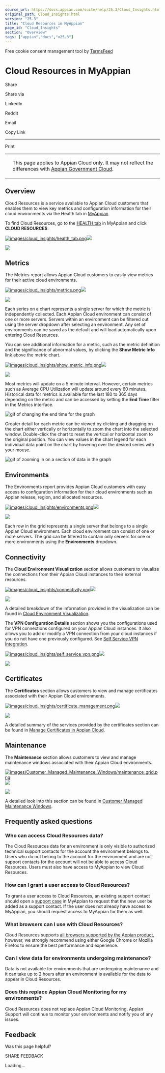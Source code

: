 ```yaml
---
source_url: https://docs.appian.com/suite/help/25.3/Cloud_Insights.html
original_path: Cloud_Insights.html
version: "25.3"
title: "Cloud Resources in MyAppian"
page_id: "Cloud_Insights"
section: "Overview"
tags: ["appian","docs","v25.3"]
---
```



Free cookie consent management tool by [TermsFeed](https://www.termsfeed.com/)

# Cloud Resources in MyAppian

Share

Share via

LinkedIn

Reddit

Email

Copy Link

* * *

Print

<table><tbody><tr><td><i class="bi bi-clouds" aria-hidden="true"></i></td><td><p>This page applies to Appian Cloud only. It may not reflect the differences with <a href="/suite/help/25.3/appian-government-cloud-overview.html">Appian Government Cloud</a>.</p></td></tr></tbody></table>

## Overview

Cloud Resources is a service available to Appian Cloud customers that enables them to view key metrics and configuration information for their cloud environments via the Health tab in [MyAppian](insights_overview.html).

To find Cloud Resources, go to the [HEALTH tab](https://forum.appian.com/suite/sites/myappian/page/health) in MyAppian and click **CLOUD RESOURCES**:

[![images/cloud_insights/health_tab.png](images/cloud_insights/health_tab.png)![](/suite/help/25.3/images/rn/zoom_magnify_center.png)](#img207)

[![](images/cloud_insights/health_tab.png)](#_)

## Metrics

The Metrics report allows Appian Cloud customers to easily view metrics for their active cloud environments.

[![images/cloud_insights/metrics.png](images/cloud_insights/metrics.png)![](/suite/help/25.3/images/rn/zoom_magnify_center.png)](#img208)

[![](images/cloud_insights/metrics.png)](#_)

Each series on a chart represents a single server for which the metric is independently collected. Each Appian Cloud environment can consist of one or more servers. Servers within an environment can be filtered out using the server dropdown after selecting an environment. Any set of environments can be saved as the default and will load automatically upon entering Cloud Resources.

You can see additional information for a metric, such as the metric definition and the significance of abnormal values, by clicking the **Show Metric Info** link above the metric chart.

[![images/cloud_insights/show_metric_info.png](images/cloud_insights/show_metric_info.png)![](/suite/help/25.3/images/rn/zoom_magnify_center.png)](#img209)

[![](images/cloud_insights/show_metric_info.png)](#_)

Most metrics will update on a 5 minute interval. However, certain metrics such as Average CPU Utilization will update around every 60 minutes. Historical data for metrics is available for the last 180 to 365 days depending on the metric and can be accessed by setting the **End Time** filter in the Metrics interface.

![gif of changing the end time for the graph](images/cloud_insights/set_end_time.gif)

Greater detail for each metric can be viewed by clicking and dragging on the chart either vertically or horizontally to zoom the chart into the selected window. Double-click the chart to reset the vertical or horizontal zoom to the original position. You can view values in the chart legend for each individual data point on the chart by hovering over the desired series with your mouse.

![gif of zooming in on a section of data in the graph](images/cloud_insights/zoom.gif)

## Environments

The Environments report provides Appian Cloud customers with easy access to configuration information for their cloud environments such as Appian release, region, and allocated resources.

[![images/cloud_insights/environments.png](images/cloud_insights/environments.png)![](/suite/help/25.3/images/rn/zoom_magnify_center.png)](#img210)

[![](images/cloud_insights/environments.png)](#_)

Each row in the grid represents a single server that belongs to a single Appian Cloud environment. Each cloud environment can consist of one or more servers. The grid can be filtered to contain only servers for one or more environments using the **Environments** dropdown.

## Connectivity

The **Cloud Environment Visualization** section allows customers to visualize the connections from their Appian Cloud instances to their external resources.

[![images/cloud_insights/connectivity.png](images/cloud_insights/connectivity.png)![](/suite/help/25.3/images/rn/zoom_magnify_center.png)](#img211)

[![](images/cloud_insights/connectivity.png)](#_)

A detailed breakdown of the information provided in the visualization can be found in [Cloud Environment Visualization](Cloud_Environment_Visualization.html).

The **VPN Configuration Details** section shows you the configurations used for VPN connections configured on your Appian Cloud instances. It also allows you to add or modify a VPN connection from your cloud instances if you do not have one previously configured. See [Self Service VPN Integration](Cloud_Self_Service_VPN.html).

[![images/cloud_insights/self_service_vpn.png](images/cloud_insights/self_service_vpn.png)![](/suite/help/25.3/images/rn/zoom_magnify_center.png)](#img212)

[![](images/cloud_insights/self_service_vpn.png)](#_)

## Certificates

The **Certificates** section allows customers to view and manage certificates associated with their Appian Cloud environments.

[![images/cloud_insights/certificate_management.png](images/cloud_insights/certificate_management.png)![](/suite/help/25.3/images/rn/zoom_magnify_center.png)](#img213)

[![](images/cloud_insights/certificate_management.png)](#_)

A detailed summary of the services provided by the certificates section can be found in [Manage Certificates in Appian Cloud](Self_Service_Certificate_Management_for_Appian_Cloud.html).

## Maintenance

The **Maintenance** section allows customers to view and manage maintenance windows associated with their Appian Cloud environments.

[![images/Customer_Managed_Maintenance_Windows/maintenance_grid.png](images/Customer_Managed_Maintenance_Windows/maintenance_grid.png)![](/suite/help/25.3/images/rn/zoom_magnify_center.png)](#img214)

[![](images/Customer_Managed_Maintenance_Windows/maintenance_grid.png)](#_)

A detailed look into this section can be found in [Customer Managed Maintenance Windows](Customer_Managed_Maintenance_Windows.html).

## Frequently asked questions

### Who can access Cloud Resources data?

The Cloud Resources data for an environment is only visible to authorized technical support contacts for the account the environment belongs to. Users who do not belong to the account for the environment and are not support contacts for the account will not be able to access Cloud Resources. Users must also have access to MyAppian to view Cloud Resources.

### How can I grant a user access to Cloud Resources?

To grant a user access to Cloud Resources, an existing support contact should open a [support case](https://forum.appian.com/suite/sites/myappian/page/support) in MyAppian to request that the new user be added as a support contact. If the user does not already have access to MyAppian, you should request access to MyAppian for them as well.

### What browsers can I use with Cloud Resources?

Cloud Resources supports [all browsers supported by the Appian product](System_Requirements.html#web-browsers), however, we strongly recommend using either Google Chrome or Mozilla Firefox to ensure the best performance and experience.

### Can I view data for environments undergoing maintenance?

Data is not available for environments that are undergoing maintenance and it can take up to 2 hours after an environment is available for the data to appear in Cloud Resources.

### Does this replace Appian Cloud Monitoring for my environments?

Cloud Resources does not replace Appian Cloud Monitoring. Appian Support will continue to monitor your environments and notify you of any issues.

## Feedback

Was this page helpful?

SHARE FEEDBACK

Loading...